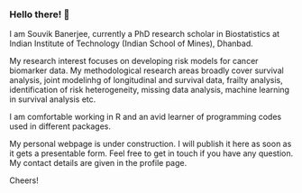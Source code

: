 ### Hello there! 👋

I am Souvik Banerjee, currently a PhD research scholar in Biostatistics at Indian Institute of Technology (Indian School of Mines), Dhanbad.

My research interest focuses on developing risk models for cancer biomarker data. My methodological research areas broadly cover survival analysis, joint modelinhg of longitudinal and survival data, frailty analysis, identification of risk heterogeneity, missing data analysis, machine learning in survival analysis etc.

I am comfortable working in R and an avid learner of programming codes used in different packages. 

My personal webpage is under construction. I will publish it here as soon as it gets a presentable form. Feel free to get in touch if you have any question. My contact details are given in the profile page.

Cheers!
<!--
**souvikbanerjee91/souvikbanerjee91** is a ✨ _special_ ✨ repository because its `README.md` (this file) appears on your GitHub profile.

Here are some ideas to get you started:

- 🔭 I’m currently working on ...
- 🌱 I’m currently learning ...
- 👯 I’m looking to collaborate on ...
- 🤔 I’m looking for help with ...
- 💬 Ask me about ...
- 📫 How to reach me: ...
- 😄 Pronouns: ...
- ⚡ Fun fact: ...
-->

